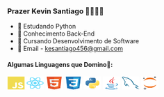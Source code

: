 ### Prazer Kevin Santiago 👋🐱‍👤🥶


- 🌱 Estudando Python
- 👔 Conhecimento Back-End
- 🥼 Cursando Desenvolvimento de Software
- 📩 Email - kesantiago456@gmail.com

#### Algumas Linguagens que Domino🧐:<h4>
<div style="display: inline_block">
  
  <img align="center" alt="Kevin-Js" height="30" width="40" src="https://raw.githubusercontent.com/devicons/devicon/master/icons/javascript/javascript-plain.svg">
  <img align="center" alt="Kevin-React" height="30" width="40" src="https://raw.githubusercontent.com/devicons/devicon/master/icons/react/react-original.svg">
  <img align="center" alt="Kevin-HTML" height="30" width="40" src="https://raw.githubusercontent.com/devicons/devicon/master/icons/html5/html5-original.svg">
  <img align="center" alt="Kevin-CSS" height="30" width="40" src="https://raw.githubusercontent.com/devicons/devicon/master/icons/css3/css3-original.svg">
  <img align="center" alt="Kevin-Python" height="30" width="40" src="https://raw.githubusercontent.com/devicons/devicon/master/icons/python/python-original.svg">
  <img align="center" alt="Kevin-Java" height="30" width="40" src="https://raw.githubusercontent.com/devicons/devicon/master/icons/java/java-original.svg">
  <img align="center" alt="Kevin-mysql" height="30" width="40" src="https://raw.githubusercontent.com/devicons/devicon/master/icons/mysql/mysql-original.svg">
  <img align="center" alt="Kevin-jup" height="30" width="40" src="https://raw.githubusercontent.com/devicons/devicon/master/icons/jupyter/jupyter-original.svg">
</div>
